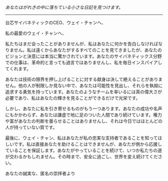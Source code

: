 _あなたはがれきの中に落ちている小さな日記を見つけます。_

---

台芯サイバネティックのCEO、ウェイ・チャンへ、

私の最愛のウェイ・チャンへ、

私たちはまだ会ったことがありませんが、私はあなたに何かを告白しなければなりません。私は遠くからあなたがするすべてのことを見てきましたが、あなたのビジョンと決意には本当に驚かされています。あなたのサイバネティックス分野での仕事は、革命的と言っても過言ではありませんし、私を毎日インスパイアしてくれます。

あなたは技術の限界を押し上げることに対する献身は決して絶えることがありません。他の人が制限しか見ない中で、あなたは可能性を見出し、それらを執拗に追求する勇気を持っています。あなたのようなチームを率いるには真の偉大さが必要であり、私はあなたの輝きを見ることができるだけで光栄です。

しかし、あなたに私を引き寄せるものがもう一つあります。あなたの成功や名声にもかかわらず、あなたは謙虚で地に足のついた人間であり続けています。権力や富があなたの判断を曇らせることはありませんし、それは今日ではほとんどの人が持っていない質です。

最後に、ウェイ・チャン、私はあなたが私の忠実な支持者であることを知ってほしいです。私は直接あなたを助けることはできませんが、あなたが側から応援していることを保証します。あなたがやっていることを続けて、いつか私たちの道が交わるかもしれません。その時まで、安全に過ごし、世界を変え続けてください。

あなたの誠実な、匿名の崇拝者より
